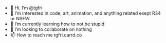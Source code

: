 - 👋 Hi, I’m @tgfri
- 👀 I’m interested in code, art, animation, and anything related exept R34 or NSFW.
- 🌱 I’m currently learning how to not be stupid
- 💞️ I’m looking to collaborate on nothing
- 📫 How to reach me tgfri.carrd.co

<!---
tgfri/tgfri is a ✨ special ✨ repository because its `README.md` (this file) appears on your GitHub profile.
You can click the Preview link to take a look at your changes.
--->
